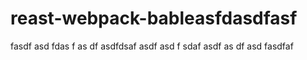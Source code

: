 # reast-webpack-bableasfdasdfasf


fasdf
asd
fdas
f
as
df
asdfdsaf
asdf
asd
f
sdaf
asdf
as
df
asd
fasdfaf
